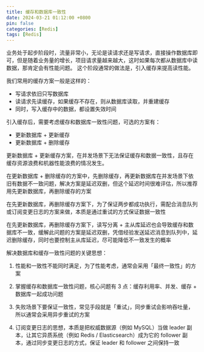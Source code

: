 ```yaml
---
title: 缓存和数据库一致性
date: 2024-03-21 01:12:00 +0800
pin: false 
categories: [Redis]
tags: [Redis]
---
```



业务处于起步阶段时，流量非常小，无论是读请求还是写请求，直接操作数据库即可，但是随着业务量的增长，项目请求量越来越大，这时如果每次都从数据库中读数据，那肯定会有性能问题。
这个阶段通常的做法是，引入缓存来提高读性能。

我们常用的缓存方案一般是这样的：

- 写请求依旧只写数据库
- 读请求先读缓存，如果缓存不存在，则从数据库读取，并重建缓存
- 同时，写入缓存中的数据，都设置失效时间

引入缓存后，需要考虑缓存和数据库一致性问题，可选的方案有：

- 更新数据库 + 更新缓存
- 更新数据库 + 删除缓存

更新数据库 + 更新缓存方案，在并发场景下无法保证缓存和数据一致性，且存在缓存资源浪费和机器性能浪费的情况发生。

在更新数据库 + 删除缓存的方案中，先删除缓存，再更新数据库在并发场景下依旧有数据不一致问题，解决方案是延迟双删，但这个延迟时间很难评估，所以推荐用先更新数据库，再删除缓存的方案

在先更新数据库，再删除缓存方案下，为了保证两步都成功执行，需配合消息队列或订阅变更日志的方案来做，本质是通过重试的方式保证数据一致性

在先更新数据库，再删除缓存方案下，读写分离 + 主从库延迟也会导致缓存和数据库不一致，缓解此问题的方案是延迟双删，凭借经验发送延迟消息到队列中，延迟删除缓存，同时也要控制主从库延迟，尽可能降低不一致发生的概率

解决数据库和缓存一致性问题的关键思想：

1. 性能和一致性不能同时满足，为了性能考虑，通常会采用「最终一致性」的方案

2. 掌握缓存和数据库一致性问题，核心问题有 3 点：缓存利用率、并发、缓存 + 数据库一起成功问题

3. 失败场景下要保证一致性，常见手段就是「重试」，同步重试会影响吞吐量，所以通常会采用异步重试的方案

4. 订阅变更日志的思想，本质是把权威数据源（例如 MySQL）当做 leader 副本，让其它异质系统（例如 Redis / Elasticsearch）成为它的 follower 副本，通过同步变更日志的方式，保证 leader 和 follower 之间保持一致